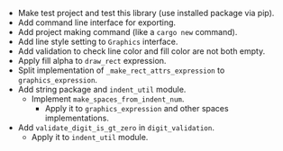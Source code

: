 - Make test project and test this library (use installed package via pip).
- Add command line interface for exporting.
- Add project making command (like a `cargo new` command).
- Add line style setting to `Graphics` interface.
- Add validation to check line color and fill color are not both empty.
- Apply fill alpha to `draw_rect` expression.
- Split implementation of `_make_rect_attrs_expression` to `graphics_expression`.
- Add string package and `indent_util` module.
  - Implement `make_spaces_from_indent_num`.
    - Apply it to `graphics_expression` and other spaces implementations.
- Add `validate_digit_is_gt_zero` in `digit_validation`.
  - Apply it to `indent_util` module.